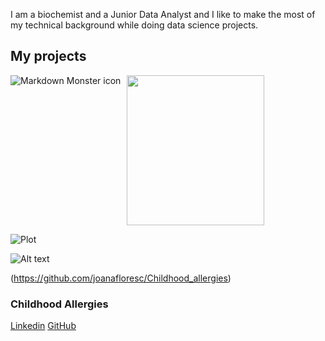 I am a biochemist and a Junior Data Analyst and I like to make the most of my technical background while doing data science projects.
  

## My projects  
  

<img src="ca.png"
     alt="Markdown Monster icon"
     style="float: left; margin-right: 10px;" />

<p>
    <img src="ca.png" width="220" height="240" />
</p>
  

![Plot](ca.png)
  

![Alt text](logo.png)
  
  
(https://github.com/joanafloresc/Childhood_allergies)

### Childhood Allergies




[Linkedin](https://www.linkedin.com/in/joanafloresc/)
[GitHub](https://github.com/joanafloresc)